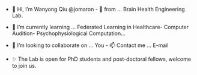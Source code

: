 - 👋 Hi, I’m Wanyong Qiu @jomaron - 👀 from ... Brain Health Engineering Lab. 
- 🌱 I’m currently learning ... Federated Learning in Healthcare- Computer Audition- Psychophysiological Computation...
- 💞️ I’m looking to collaborate on ... You - 📫 Contact me ... E-mail

- ✨ The Lab is open for PhD students and post-doctoral fellows, welcome to join us.
<!---
jomaron/jomaron is a ✨ special ✨ repository because its `README.md` (this file) appears on your GitHub profile.
You can click the Preview link to take a look at your changes.
--->
